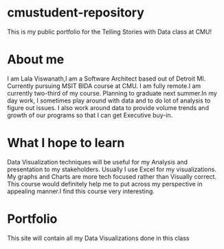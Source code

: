 # cmustudent-repository
This is my public portfolio for the Telling Stories with Data class at CMU!

# About me
I am Lala Viswanath,I am a Software Architect based out of Detroit MI.
Currently pursuing MSIT BIDA course at CMU. I am fully remote.I am currently two-third of my course.
Planning to graduate next summer.In my day work, I sometimes play around with data and to do lot of analysis to figure out issues.
I also work around data to provide volume trends and growth of our programs so that I can get Executive buy-in.

# What I hope to learn
Data Visualization techniques will be useful for my Analysis and presentation to my stakeholders.
Usually I use Excel for my visualizations. My graphs and Charts are more tech focused rather than Visually correct.
This course would definitely help me to put across my perspective in appealing manner.I find this course very interesting.

# Portfolio
This site will contain all my Data Visualizations done in this class
